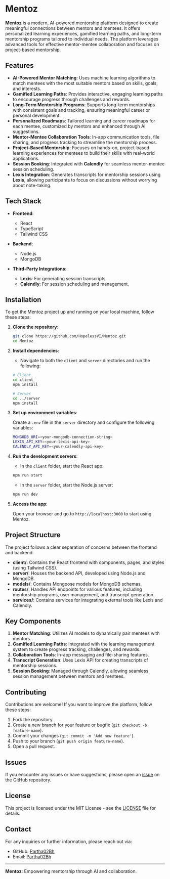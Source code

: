 # Mentoz

**Mentoz** is a modern, AI-powered mentorship platform designed to create meaningful connections between mentors and mentees. It offers personalized learning experiences, gamified learning paths, and long-term mentorship programs tailored to individual needs. The platform leverages advanced tools for effective mentor-mentee collaboration and focuses on project-based mentorship.

## Features

- **AI-Powered Mentor Matching**: Uses machine learning algorithms to match mentees with the most suitable mentors based on skills, goals, and interests.
- **Gamified Learning Paths**: Provides interactive, engaging learning paths to encourage progress through challenges and rewards.
- **Long-Term Mentorship Programs**: Supports long-term mentorships with consistent goals and tracking, ensuring meaningful career or personal development.
- **Personalized Roadmaps**: Tailored learning and career roadmaps for each mentee, customized by mentors and enhanced through AI suggestions.
- **Mentor-Mentee Collaboration Tools**: In-app communication tools, file sharing, and progress tracking to streamline the mentorship process.
- **Project-Based Mentorship**: Focuses on hands-on, project-based learning experiences for mentees to build their skills with real-world applications.
- **Session Booking**: Integrated with **Calendly** for seamless mentor-mentee session scheduling.
- **Lexis Integration**: Generates transcripts for mentorship sessions using **Lexis**, allowing participants to focus on discussions without worrying about note-taking.

## Tech Stack

- **Frontend**: 
  - React
  - TypeScript
  - Tailwind CSS

- **Backend**:
  - Node.js
  - MongoDB
  
- **Third-Party Integrations**:
  - **Lexis**: For generating session transcripts.
  - **Calendly**: For session scheduling and management.

## Installation

To get the Mentoz project up and running on your local machine, follow these steps:

1. **Clone the repository**:

    ```bash
    git clone https://github.com/HopelessVI/Mentoz.git
    cd Mentoz
    ```

2. **Install dependencies**:

    - Navigate to both the `client` and `server` directories and run the following:

    ```bash
    # Client
    cd client
    npm install
    
    # Server
    cd ../server
    npm install
    ```

3. **Set up environment variables**:

    Create a `.env` file in the `server` directory and configure the following variables:

    ```bash
    MONGODB_URI=<your-mongodb-connection-string>
    LEXIS_API_KEY=<your-lexis-api-key>
    CALENDLY_API_KEY=<your-calendly-api-key>
    ```

4. **Run the development servers**:

    - In the `client` folder, start the React app:

    ```bash
    npm run start
    ```

    - In the `server` folder, start the Node.js server:

    ```bash
    npm run dev
    ```

5. **Access the app**:

    Open your browser and go to `http://localhost:3000` to start using Mentoz.

## Project Structure

The project follows a clear separation of concerns between the frontend and backend.

- **client/**: Contains the React frontend with components, pages, and styles (using Tailwind CSS).
- **server/**: Houses the backend API, developed using Node.js and MongoDB.
- **models/**: Contains Mongoose models for MongoDB schemas.
- **routes/**: Handles API endpoints for various features, including mentorship programs, user management, and transcript generation.
- **services/**: Contains services for integrating external tools like Lexis and Calendly.

## Key Components

1. **Mentor Matching**: Utilizes AI models to dynamically pair mentees with mentors.
2. **Gamified Learning Paths**: Integrated with the learning management system to create progress tracking, challenges, and rewards.
3. **Collaboration Tools**: In-app messaging and file-sharing features.
4. **Transcript Generation**: Uses Lexis API for creating transcripts of mentorship sessions.
5. **Session Booking**: Managed through Calendly, allowing seamless session management between mentors and mentees.

## Contributing

Contributions are welcome! If you want to improve the platform, follow these steps:

1. Fork the repository.
2. Create a new branch for your feature or bugfix (`git checkout -b feature-name`).
3. Commit your changes (`git commit -m 'Add new feature'`).
4. Push to your branch (`git push origin feature-name`).
5. Open a pull request.

## Issues

If you encounter any issues or have suggestions, please open an [issue](https://github.com/YourUsername/Mentoz/issues) on the GitHub repository.

## License

This project is licensed under the MIT License - see the [LICENSE](LICENSE) file for details.

## Contact

For any inquiries or further information, please reach out via:

- GitHub: [Partha02Bh](https://github.com/Partha02Bh)
- Email: [Partha02Bh](gkp5625@gmail.com)

---

**Mentoz**: Empowering mentorship through AI and collaboration.
